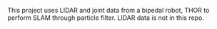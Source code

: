 This project uses LIDAR and joint data from a bipedal robot, THOR to perform SLAM through particle filter.
LIDAR data is not in this repo.
